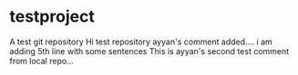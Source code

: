# testproject
A test git repository
Hi test repository
ayyan's comment added....
i am adding 5th line with some sentences
This is ayyan's second test comment from local repo...
